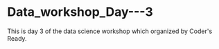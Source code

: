 # Data_workshop_Day---3
This is day 3 of the data science workshop which organized by Coder's Ready.
